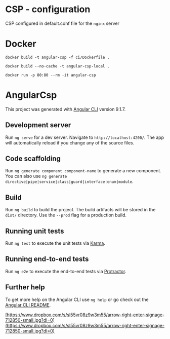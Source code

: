 # CSP - configuration

CSP configured in default.conf file for the `nginx` server

# Docker

```
docker build -t angular-csp -f ci/Dockerfile .
```

```
docker build --no-cache -t angular-csp-local .
```

```
docker run -p 80:80 --rm -it angular-csp
```

# AngularCsp

This project was generated with [Angular CLI](https://github.com/angular/angular-cli) version 9.1.7.

## Development server

Run `ng serve` for a dev server. Navigate to `http://localhost:4200/`. The app will automatically reload if you change any of the source files.

## Code scaffolding

Run `ng generate component component-name` to generate a new component. You can also use `ng generate directive|pipe|service|class|guard|interface|enum|module`.

## Build

Run `ng build` to build the project. The build artifacts will be stored in the `dist/` directory. Use the `--prod` flag for a production build.

## Running unit tests

Run `ng test` to execute the unit tests via [Karma](https://karma-runner.github.io).

## Running end-to-end tests

Run `ng e2e` to execute the end-to-end tests via [Protractor](http://www.protractortest.org/).

## Further help

To get more help on the Angular CLI use `ng help` or go check out the [Angular CLI README](https://github.com/angular/angular-cli/blob/master/README.md).

[https://www.dropbox.com/s/sl55vr08z9w3m55/arrow-right-enter-signage-712850-small.jpg?dl=0](https://www.dropbox.com/s/sl55vr08z9w3m55/arrow-right-enter-signage-712850-small.jpg?dl=0)
